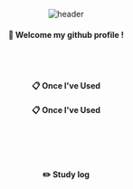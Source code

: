 <div align="center"> 

![header](https://capsule-render.vercel.app/api?type=cylinder&color=000000&height=150&section=header&text=HCSHIN&fontColor=ffffff&fontSize=70&animation=fadeIn&fontAlignY=55&desc=%20&descAlignY=62&descAlign=62)
  
####  :wave: Welcome my github profile !

  
 <br/>
 <br/>
  
####  :clipboard: Once I've Used 
  ####  :clipboard: Once I've Used 
 <br/>

   <br/>
   <br/>
 
#### :pencil2: Study log
 

